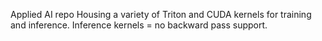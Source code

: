 Applied AI repo
Housing a variety of Triton and CUDA kernels for training and inference.
Inference kernels = no backward pass support.

